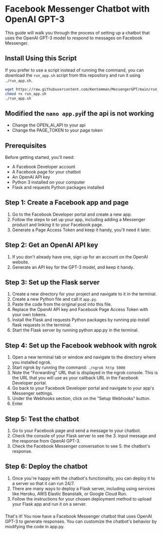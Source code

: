 
# Facebook Messenger Chatbot with OpenAI GPT-3

This guide will walk you through the process of setting up a chatbot that uses the OpenAI GPT-3 model to respond to messages on Facebook Messenger.

## Install Using this Script 

If you prefer to use a script instead of running the command, you can download the `run_app.sh` script from this repository and run it using `./run_app.sh`.

```sh
wget https://raw.githubusercontent.com/Kentemman/MessengerGPT/main/run_app.sh 
chmod +x run_app.sh
./run_app.sh 
```

## Modified the `nano app.py`if the api is not working
- Change the OPEN_AI_API to your api
- Change the PAGE_TOKEN to your page token

## Prerequisites

Before getting started, you'll need:
- A Facebook Developer account
- A Facebook page for your chatbot
- An OpenAI API key
- Python 3 installed on your computer
- Flask and requests Python packages installed

## Step 1: Create a Facebook app and page

1. Go to the Facebook Developer portal and create a new app.
2. Follow the steps to set up your app, including adding a Messenger product and linking it to your Facebook page.
3. Generate a Page Access Token and keep it handy, you'll need it later.

## Step 2: Get an OpenAI API key
1. If you don't already have one, sign up for an account on the OpenAI website.
2. Generate an API key for the GPT-3 model, and keep it handy.

## Step 3: Set up the Flask server
1. Create a new directory for your project and navigate to it in the terminal.
2. Create a new Python file and call it `app.py`.
3. Paste the code from the original post into this file.
4. Replace the OpenAI API key and Facebook Page Access Token with your own tokens.
5. Install the Flask and requests Python packages by running pip install flask requests in the terminal.
6. Start the Flask server by running python app.py in the terminal.


## Step 4: Set up the Facebook webhook with ngrok
1. Open a new terminal tab or window and navigate to the directory where you installed ngrok.
2. Start ngrok by running the command: `./ngrok http 5000`
3. Note the "Forwarding" URL that is displayed in the ngrok console. This is the URL that you will use as your callback URL in the Facebook Developer portal.
4. Go back to your Facebook Developer portal and navigate to your app's Messenger settings.
5. Under the Webhooks section, click on the "Setup Webhooks" button.
6. Enter

## Step 5: Test the chatbot
1. Go to your Facebook page and send a message to your chatbot.
2. Check the console of your Flask server to see the 3. input message and the response from OpenAI GPT-3.
4. Check the Facebook Messenger conversation to see 5. the chatbot's response.

## Step 6: Deploy the chatbot
1. Once you're happy with the chatbot's functionality, you can deploy it to a server so that it can run 24/7.
2. There are many ways to deploy a Flask server, including using services like Heroku, AWS Elastic Beanstalk, or Google Cloud Run.
3. Follow the instructions for your chosen deployment method to upload your Flask app and run it on a server.


###


That's it! You now have a Facebook Messenger chatbot that uses OpenAI GPT-3 to generate responses. You can customize the chatbot's behavior by modifying the code in app.py.

